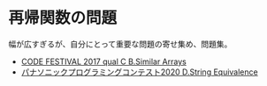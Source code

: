 # 再帰関数の問題

幅が広すぎるが、自分にとって重要な問題の寄せ集め、問題集。

- [CODE FESTIVAL 2017 qual C B.Similar Arrays](https://atcoder.jp/contests/code-festival-2017-qualc/tasks/code_festival_2017_qualc_b)
- [パナソニックプログラミングコンテスト2020 D.String Equivalence](https://atcoder.jp/contests/panasonic2020/tasks/panasonic2020_d)

